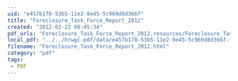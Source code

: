 ```yaml
---
uid: "e457b178-53b5-11e2-9e45-5c969d8d366f"
title: "Foreclosure_Task_Force_Report_2012"
created: "2012-02-22 00:45:34"
pdf_urls: "Foreclosure_Task_Force_Report_2012.resources/Foreclosure_Task_Force_Report_2012.pdf"
local_pdf: "../../hrwgc-pdf/data/e457b178-53b5-11e2-9e45-5c969d8d366f-foreclosure-task-force-report-2012.pdf"
filename: "Foreclosure_Task_Force_Report_2012.html"
category: "pdf"
tags: 
 - PDF
---
```

